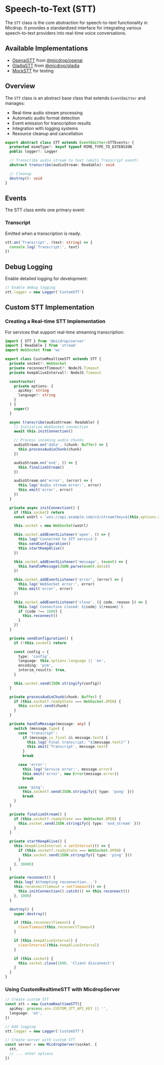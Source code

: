 # Speech-to-Text (STT)

The `STT` class is the core abstraction for speech-to-text functionality in Micdrop. It provides a standardized interface for integrating various speech-to-text providers into real-time voice conversations.

## Available Implementations

- [OpenaiSTT](https://github.com/lonestone/micdrop/blob/main/packages/openai/src/OpenaiSTT.ts) from [@micdrop/openai](../provided-integrations/openai)
- [GladiaSTT](https://github.com/lonestone/micdrop/blob/main/packages/gladia/src/GladiaSTT.ts) from [@micdrop/gladia](../provided-integrations/gladia)
- [MockSTT](https://github.com/lonestone/micdrop/blob/main/packages/server/src/stt/MockSTT.ts) for testing

## Overview

The `STT` class is an abstract base class that extends `EventEmitter` and manages:

- Real-time audio stream processing
- Automatic audio format detection
- Event emission for transcription results
- Integration with logging systems
- Resource cleanup and cancellation

```typescript
export abstract class STT extends EventEmitter<STTEvents> {
  protected mimeType?: keyof typeof MIME_TYPE_TO_EXTENSION
  public logger?: Logger

  // Transcribe audio stream to text (emits Transcript event)
  abstract transcribe(audioStream: Readable): void

  // Cleanup
  destroy(): void
}
```

## Events

The STT class emits one primary event:

### Transcript

Emitted when a transcription is ready.

```typescript
stt.on('Transcript', (text: string) => {
  console.log('Transcript:', text)
})
```

## Debug Logging

Enable detailed logging for development:

```typescript
// Enable debug logging
stt.logger = new Logger('CustomSTT')
```

## Custom STT Implementation

### Creating a Real-time STT Implementation

For services that support real-time streaming transcription:

```typescript
import { STT } from '@micdrop/server'
import { Readable } from 'stream'
import WebSocket from 'ws'

export class CustomRealtimeSTT extends STT {
  private socket?: WebSocket
  private reconnectTimeout?: NodeJS.Timeout
  private keepAliveInterval?: NodeJS.Timeout

  constructor(
    private options: {
      apiKey: string
      language?: string
    }
  ) {
    super()
  }

  async transcribe(audioStream: Readable) {
    // Initialize WebSocket connection
    await this.initConnection()

    // Process incoming audio chunks
    audioStream.on('data', (chunk: Buffer) => {
      this.processAudioChunk(chunk)
    })

    audioStream.on('end', () => {
      this.finalizeStream()
    })

    audioStream.on('error', (error) => {
      this.log('Audio stream error:', error)
      this.emit('error', error)
    })
  }

  private async initConnection() {
    if (this.socket) return
    const wsUrl = `wss://api.example.com/v1/stream?key=${this.options.apiKey}`

    this.socket = new WebSocket(wsUrl)

    this.socket.addEventListener('open', () => {
      this.log('Connected to STT service')
      this.sendConfiguration()
      this.startKeepAlive()
    })

    this.socket.addEventListener('message', (event) => {
      this.handleMessage(JSON.parse(event.data))
    })

    this.socket.addEventListener('error', (error) => {
      this.log('WebSocket error:', error)
      this.emit('error', error)
    })

    this.socket.addEventListener('close', ({ code, reason }) => {
      this.log(`Connection closed: ${code} ${reason}`)
      if (code !== 1000) {
        this.reconnect()
      }
    })
  }

  private sendConfiguration() {
    if (!this.socket) return

    const config = {
      type: 'config',
      language: this.options.language || 'en',
      encoding: 'pcm',
      interim_results: true,
    }

    this.socket.send(JSON.stringify(config))
  }

  private processAudioChunk(chunk: Buffer) {
    if (this.socket?.readyState === WebSocket.OPEN) {
      this.socket.send(chunk)
    }
  }

  private handleMessage(message: any) {
    switch (message.type) {
      case 'transcript':
        if (message.is_final && message.text) {
          this.log(`Final transcript: "${message.text}"`)
          this.emit('Transcript', message.text)
        }
        break

      case 'error':
        this.log('Service error:', message.error)
        this.emit('error', new Error(message.error))
        break

      case 'ping':
        this.socket?.send(JSON.stringify({ type: 'pong' }))
        break
    }
  }

  private finalizeStream() {
    if (this.socket?.readyState === WebSocket.OPEN) {
      this.socket.send(JSON.stringify({ type: 'end_stream' }))
    }
  }

  private startKeepAlive() {
    this.keepAliveInterval = setInterval(() => {
      if (this.socket?.readyState === WebSocket.OPEN) {
        this.socket.send(JSON.stringify({ type: 'ping' }))
      }
    }, 30000)
  }

  private reconnect() {
    this.log('Attempting reconnection...')
    this.reconnectTimeout = setTimeout(() => {
      this.initConnection().catch(() => this.reconnect())
    }, 1000)
  }

  destroy() {
    super.destroy()

    if (this.reconnectTimeout) {
      clearTimeout(this.reconnectTimeout)
    }

    if (this.keepAliveInterval) {
      clearInterval(this.keepAliveInterval)
    }

    if (this.socket) {
      this.socket.close(1000, 'Client disconnect')
    }
  }
}
```

### Using CustomRealtimeSTT with MicdropServer

```typescript
// Create custom STT
const stt = new CustomRealtimeSTT({
  apiKey: process.env.CUSTOM_STT_API_KEY || '',
  language: 'en',
})

// Add logging
stt.logger = new Logger('CustomSTT')

// Create server with custom STT
const server = new MicdropServer(socket, {
  stt,
  // ... other options
})
```
